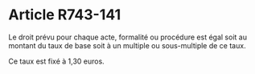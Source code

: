 # Article R743-141

Le droit prévu pour chaque acte, formalité ou procédure est égal soit au montant du taux de base soit à un multiple ou sous-multiple de ce taux.

Ce taux est fixé à 1,30 euros.
